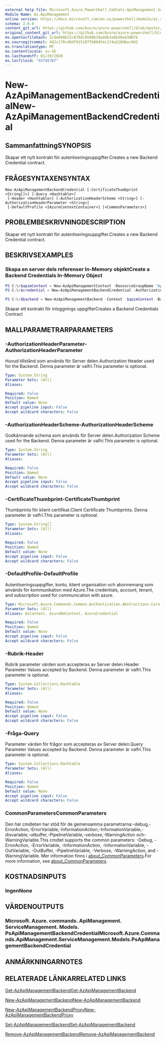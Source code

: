 ```yaml
---
external help file: Microsoft.Azure.PowerShell.Cmdlets.ApiManagement.ServiceManagement.dll-Help.xml
Module Name: Az.ApiManagement
online version: https://docs.microsoft.com/en-us/powershell/module/az.apimanagement/new-azapimanagementbackendcredential
schema: 2.0.0
content_git_url: https://github.com/Azure/azure-powershell/blob/master/src/ApiManagement/ApiManagement/help/New-AzApiManagementBackendCredential.md
original_content_git_url: https://github.com/Azure/azure-powershell/blob/master/src/ApiManagement/ApiManagement/help/New-AzApiManagementBackendCredential.md
ms.openlocfilehash: 2cde898622c870dc0598639addb1e8b30e438076
ms.sourcegitcommit: 4d2c178cd6df9151877b08d54c1f4a228dbec9d1
ms.translationtype: MT
ms.contentlocale: sv-SE
ms.lasthandoff: 01/29/2020
ms.locfileid: "93745787"
---
```

# <span data-ttu-id="66131-101">New-AzApiManagementBackendCredential</span><span class="sxs-lookup"><span data-stu-id="66131-101">New-AzApiManagementBackendCredential</span></span>

## <span data-ttu-id="66131-102">Sammanfattning</span><span class="sxs-lookup"><span data-stu-id="66131-102">SYNOPSIS</span></span>
<span data-ttu-id="66131-103">Skapar ett nytt kontrakt för autentiseringsuppgifter.</span><span class="sxs-lookup"><span data-stu-id="66131-103">Creates a new Backend Credential contract.</span></span>

## <span data-ttu-id="66131-104">FRÅGESYNTAXEN</span><span class="sxs-lookup"><span data-stu-id="66131-104">SYNTAX</span></span>

```
New-AzApiManagementBackendCredential [-CertificateThumbprint <String[]>] [-Query <Hashtable>]
 [-Header <Hashtable>] [-AuthorizationHeaderScheme <String>] [-AuthorizationHeaderParameter <String>]
 [-DefaultProfile <IAzureContextContainer>] [<CommonParameters>]
```

## <span data-ttu-id="66131-105">PROBLEMBESKRIVNING</span><span class="sxs-lookup"><span data-stu-id="66131-105">DESCRIPTION</span></span>
<span data-ttu-id="66131-106">Skapar ett nytt kontrakt för autentiseringsuppgifter.</span><span class="sxs-lookup"><span data-stu-id="66131-106">Creates a new Backend Credential contract.</span></span>

## <span data-ttu-id="66131-107">BESKRIVS</span><span class="sxs-lookup"><span data-stu-id="66131-107">EXAMPLES</span></span>

### <span data-ttu-id="66131-108">Skapa en server dels referenser In-Memory objekt</span><span class="sxs-lookup"><span data-stu-id="66131-108">Create a Backend Credentials In-Memory Object</span></span>
```powershell
PS C:\>$apimContext = New-AzApiManagementContext -ResourceGroupName "Api-Default-WestUS" -ServiceName "contoso"
PS C:\>$credential = New-AzApiManagementBackendCredential -AuthorizationHeaderScheme basic -AuthorizationHeaderParameter opensesame -Query @{"sv" = @('xx', 'bb'); "sr" = @('cc')} -Header @{"x-my-1" = @('val1', 'val2')}

PS C:\>$backend = New-AzApiManagementBackend -Context  $apimContext -BackendId 123 -Url 'https://contoso.com/awesomeapi' -Protocol http -Title "first backend" -SkipCertificateChainValidation $true -Credential $credential -Description "my backend"
```

<span data-ttu-id="66131-109">Skapar ett kontrakt för inloggnings uppgifter</span><span class="sxs-lookup"><span data-stu-id="66131-109">Creates a Backend Credentials Contract</span></span>

## <span data-ttu-id="66131-110">MALLPARAMETRAR</span><span class="sxs-lookup"><span data-stu-id="66131-110">PARAMETERS</span></span>

### <span data-ttu-id="66131-111">-AuthorizationHeaderParameter</span><span class="sxs-lookup"><span data-stu-id="66131-111">-AuthorizationHeaderParameter</span></span>
<span data-ttu-id="66131-112">Huvud tillstånd som används för Server delen.</span><span class="sxs-lookup"><span data-stu-id="66131-112">Authorization Header used for the Backend.</span></span>
<span data-ttu-id="66131-113">Denna parameter är valfri.</span><span class="sxs-lookup"><span data-stu-id="66131-113">This parameter is optional.</span></span>

```yaml
Type: System.String
Parameter Sets: (All)
Aliases:

Required: False
Position: Named
Default value: None
Accept pipeline input: False
Accept wildcard characters: False
```

### <span data-ttu-id="66131-114">-AuthorizationHeaderScheme</span><span class="sxs-lookup"><span data-stu-id="66131-114">-AuthorizationHeaderScheme</span></span>
<span data-ttu-id="66131-115">Godkännande schema som används för Server delen.</span><span class="sxs-lookup"><span data-stu-id="66131-115">Authorization Scheme used for the Backend.</span></span>
<span data-ttu-id="66131-116">Denna parameter är valfri.</span><span class="sxs-lookup"><span data-stu-id="66131-116">This parameter is optional.</span></span>

```yaml
Type: System.String
Parameter Sets: (All)
Aliases:

Required: False
Position: Named
Default value: None
Accept pipeline input: False
Accept wildcard characters: False
```

### <span data-ttu-id="66131-117">-CertificateThumbprint</span><span class="sxs-lookup"><span data-stu-id="66131-117">-CertificateThumbprint</span></span>
<span data-ttu-id="66131-118">Thumbprints för klient certifikat.</span><span class="sxs-lookup"><span data-stu-id="66131-118">Client Certificate Thumbprints.</span></span>
<span data-ttu-id="66131-119">Denna parameter är valfri.</span><span class="sxs-lookup"><span data-stu-id="66131-119">This parameter is optional.</span></span>

```yaml
Type: System.String[]
Parameter Sets: (All)
Aliases:

Required: False
Position: Named
Default value: None
Accept pipeline input: False
Accept wildcard characters: False
```

### <span data-ttu-id="66131-120">-DefaultProfile</span><span class="sxs-lookup"><span data-stu-id="66131-120">-DefaultProfile</span></span>
<span data-ttu-id="66131-121">Autentiseringsuppgifter, konto, klient organisation och abonnemang som används för kommunikation med Azure.</span><span class="sxs-lookup"><span data-stu-id="66131-121">The credentials, account, tenant, and subscription used for communication with azure.</span></span>

```yaml
Type: Microsoft.Azure.Commands.Common.Authentication.Abstractions.Core.IAzureContextContainer
Parameter Sets: (All)
Aliases: AzContext, AzureRmContext, AzureCredential

Required: False
Position: Named
Default value: None
Accept pipeline input: False
Accept wildcard characters: False
```

### <span data-ttu-id="66131-122">-Rubrik</span><span class="sxs-lookup"><span data-stu-id="66131-122">-Header</span></span>
<span data-ttu-id="66131-123">Rubrik parameter värden som accepteras av Server delen.</span><span class="sxs-lookup"><span data-stu-id="66131-123">Header Parameter Values accepted by Backend.</span></span>
<span data-ttu-id="66131-124">Denna parameter är valfri.</span><span class="sxs-lookup"><span data-stu-id="66131-124">This parameter is optional.</span></span>

```yaml
Type: System.Collections.Hashtable
Parameter Sets: (All)
Aliases:

Required: False
Position: Named
Default value: None
Accept pipeline input: False
Accept wildcard characters: False
```

### <span data-ttu-id="66131-125">-Fråga</span><span class="sxs-lookup"><span data-stu-id="66131-125">-Query</span></span>
<span data-ttu-id="66131-126">Parameter värden för frågor som accepteras av Server delen.</span><span class="sxs-lookup"><span data-stu-id="66131-126">Query Parameter Values accepted by Backend.</span></span>
<span data-ttu-id="66131-127">Denna parameter är valfri.</span><span class="sxs-lookup"><span data-stu-id="66131-127">This parameter is optional.</span></span>

```yaml
Type: System.Collections.Hashtable
Parameter Sets: (All)
Aliases:

Required: False
Position: Named
Default value: None
Accept pipeline input: False
Accept wildcard characters: False
```

### <span data-ttu-id="66131-128">CommonParameters</span><span class="sxs-lookup"><span data-stu-id="66131-128">CommonParameters</span></span>
<span data-ttu-id="66131-129">Den här cmdleten har stöd för de gemensamma parametrarna:-debug,-ErrorAction,-ErrorVariable,-InformationAction,-InformationVariable,-disvariable,-utbuffer,-PipelineVariable,-verbose,-WarningAction och-WarningVariable.</span><span class="sxs-lookup"><span data-stu-id="66131-129">This cmdlet supports the common parameters: -Debug, -ErrorAction, -ErrorVariable, -InformationAction, -InformationVariable, -OutVariable, -OutBuffer, -PipelineVariable, -Verbose, -WarningAction, and -WarningVariable.</span></span> <span data-ttu-id="66131-130">Mer information finns i [about_CommonParameters](https://go.microsoft.com/fwlink/?LinkID=113216).</span><span class="sxs-lookup"><span data-stu-id="66131-130">For more information, see [about_CommonParameters](https://go.microsoft.com/fwlink/?LinkID=113216).</span></span>

## <span data-ttu-id="66131-131">KOSTNADS</span><span class="sxs-lookup"><span data-stu-id="66131-131">INPUTS</span></span>

### <span data-ttu-id="66131-132">Ingen</span><span class="sxs-lookup"><span data-stu-id="66131-132">None</span></span>

## <span data-ttu-id="66131-133">VÄRDEN</span><span class="sxs-lookup"><span data-stu-id="66131-133">OUTPUTS</span></span>

### <span data-ttu-id="66131-134">Microsoft. Azure. commands. ApiManagement. ServiceManagement. Models. PsApiManagementBackendCredential</span><span class="sxs-lookup"><span data-stu-id="66131-134">Microsoft.Azure.Commands.ApiManagement.ServiceManagement.Models.PsApiManagementBackendCredential</span></span>

## <span data-ttu-id="66131-135">ANMÄRKNINGAR</span><span class="sxs-lookup"><span data-stu-id="66131-135">NOTES</span></span>

## <span data-ttu-id="66131-136">RELATERADE LÄNKAR</span><span class="sxs-lookup"><span data-stu-id="66131-136">RELATED LINKS</span></span>

[<span data-ttu-id="66131-137">Get-AzApiManagementBackend</span><span class="sxs-lookup"><span data-stu-id="66131-137">Get-AzApiManagementBackend</span></span>](./Get-AzApiManagementBackend)

[<span data-ttu-id="66131-138">New-AzApiManagementBackend</span><span class="sxs-lookup"><span data-stu-id="66131-138">New-AzApiManagementBackend</span></span>](./New-AzApiManagementBackend.md)

[<span data-ttu-id="66131-139">New-AzApiManagementBackendProxy</span><span class="sxs-lookup"><span data-stu-id="66131-139">New-AzApiManagementBackendProxy</span></span>](./New-AzApiManagementBackendProxy.md)

[<span data-ttu-id="66131-140">Set-AzApiManagementBackend</span><span class="sxs-lookup"><span data-stu-id="66131-140">Set-AzApiManagementBackend</span></span>](./Set-AzApiManagementBackend.md)

[<span data-ttu-id="66131-141">Remove-AzApiManagementBackend</span><span class="sxs-lookup"><span data-stu-id="66131-141">Remove-AzApiManagementBackend</span></span>](./Remove-AzApiManagementBackend.md)
